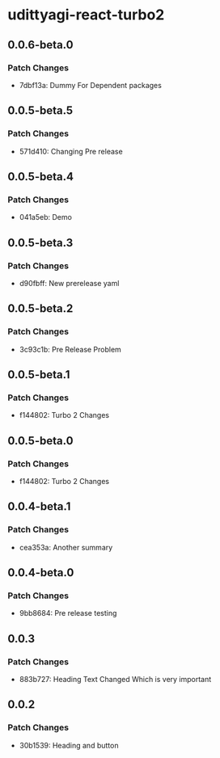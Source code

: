 # udittyagi-react-turbo2

## 0.0.6-beta.0

### Patch Changes

- 7dbf13a: Dummy For Dependent packages

## 0.0.5-beta.5

### Patch Changes

- 571d410: Changing Pre release

## 0.0.5-beta.4

### Patch Changes

- 041a5eb: Demo

## 0.0.5-beta.3

### Patch Changes

- d90fbff: New prerelease yaml

## 0.0.5-beta.2

### Patch Changes

- 3c93c1b: Pre Release Problem

## 0.0.5-beta.1

### Patch Changes

- f144802: Turbo 2 Changes

## 0.0.5-beta.0

### Patch Changes

- f144802: Turbo 2 Changes

## 0.0.4-beta.1

### Patch Changes

- cea353a: Another summary

## 0.0.4-beta.0

### Patch Changes

- 9bb8684: Pre release testing

## 0.0.3

### Patch Changes

- 883b727: Heading Text Changed
  Which is very important

## 0.0.2

### Patch Changes

- 30b1539: Heading and button
